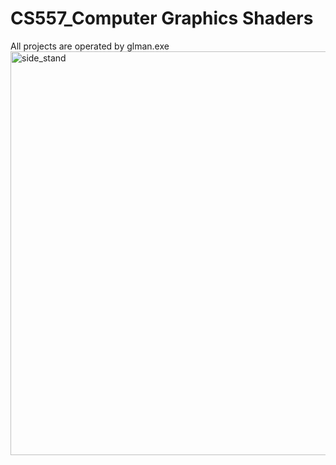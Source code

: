 # CS557_Computer Graphics Shaders

All projects are operated by glman.exe
<img width="646" alt="side_stand" src="https://github.com/user-attachments/assets/da96ddec-390c-414a-8fc4-1bac6f0d7c9b" />
